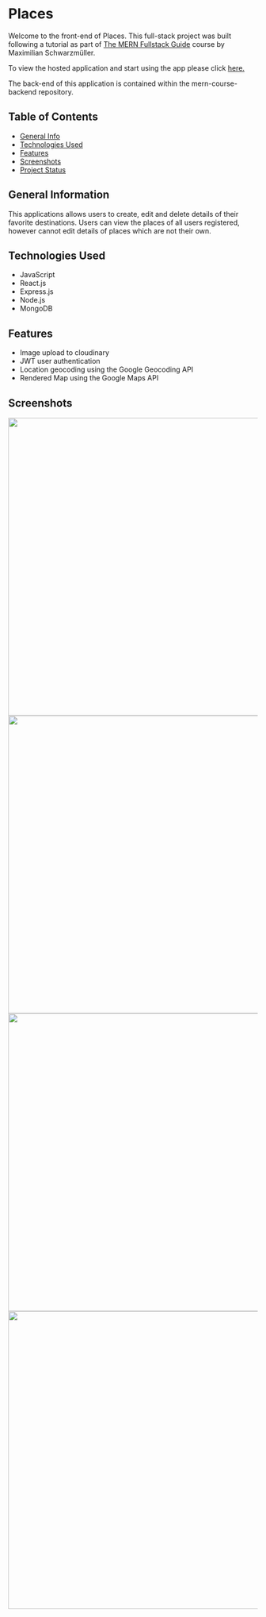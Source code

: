 # Places 
Welcome to the front-end of Places. This full-stack project was built following a tutorial as part of <a href='https://www.udemy.com/course/react-nodejs-express-mongodb-the-mern-fullstack-guide'>The MERN Fullstack Guide</a> course by Maximilian Schwarzmüller. 

To view the hosted application and start using the app please click <a href='https://mern-course-app-frontend.web.app/'>here.</a>

The back-end of this application is contained within the mern-course-backend repository.

## Table of Contents
* [General Info](#general-information)
* [Technologies Used](#technologies-used)
* [Features](#features)
* [Screenshots](#screenshots)
* [Project Status](#project-status)


## General Information
This applications allows users to create, edit and delete details of their favorite destinations. 
Users can view the places of all users registered, however cannot edit details of places which are not their own. 

## Technologies Used
- JavaScript 
- React.js 
- Express.js
- Node.js 
- MongoDB

## Features
- Image upload to cloudinary 
- JWT user authentication 
- Location geocoding using the Google Geocoding API 
- Rendered Map using the Google Maps API

## Screenshots
<img src="https://user-images.githubusercontent.com/99369057/217676519-1ec2eb72-17cd-4624-b076-5b7e4bf134f6.png" width="600">
<img src="https://user-images.githubusercontent.com/99369057/217676492-606890a8-0849-4b21-8e8a-f279f5580159.png" width="600">
<img src="https://user-images.githubusercontent.com/99369057/217676541-6a522ede-95b6-4b30-ab75-aa61a152a2ee.png" width="600">
<img src="https://user-images.githubusercontent.com/99369057/217676554-22cc0e4e-1ed2-4d08-83c3-ac7f164d5dbb.png" width="600">

